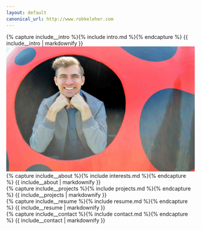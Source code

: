 ```yaml
---
layout: default
canonical_url: http://www.robkeleher.com
---
```


<section id="main_content">
    <section id="_intro" class="outer gray-section">
        <a class="section-anchor" id="intro"></a>
        <div class="inner">
        {% capture include__intro %}{% include intro.md %}{% endcapture %}
        {{ include__intro | markdownify }}
        </div>
        <div class="d-none d-sm-block coverimage"><img class="img-fluid" src="assets/images/cover.jpg"/></div>
    </section>
    <section id="_about" class="outer dark-section">
        <a class="section-anchor" id="about"></a>
        <div class="inner">
        {% capture include__about %}{% include interests.md %}{% endcapture %}
        {{ include__about | markdownify }}
        </div>
    </section>
    <section id="_projects" class="outer gray-section">
        <a class="section-anchor" id="projects"></a>
        <div class="inner">
        {% capture include__projects %}{% include projects.md %}{% endcapture %}
        {{ include__projects | markdownify }}
        </div>
    </section>
    <section id="_resume" class="outer dark-section">
        <a class="section-anchor" id="resume"></a>
        <div class="inner">
        {% capture include__resume %}{% include resume.md %}{% endcapture %}
        {{ include__resume | markdownify }}
        </div>
    </section>
    <section id="_contact" class="outer gray-section">
        <a class="section-anchor" id="contact"></a>
        <div class="inner">
        {% capture include__contact %}{% include contact.md %}{% endcapture %}
        {{ include__contact | markdownify }}
        </div>
    </section>
</section>
